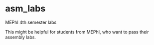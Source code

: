 # asm_labs
MEPhI 4th semester labs

This might be helpful for students from MEPhI, who want to pass their assembly labs. 
